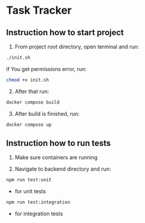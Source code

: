 # Task Tracker


## Instruction how to start project

1. From project root directory, open terminal and run:
```bash
./init.sh
```

if You get permissions error, run:
```bash
chmod +x init.sh
```

2. After that run:
```bash
docker compose build
```

3. After build is finished, run:
```bash
docker compose up
```

## Instruction how to run tests

1. Make sure containers are running

2. Navigate to backend directory and run:
```bash
npm run test:unit
```
- for unit tests
```bash
npm run test:integration
```
- for integration tests
